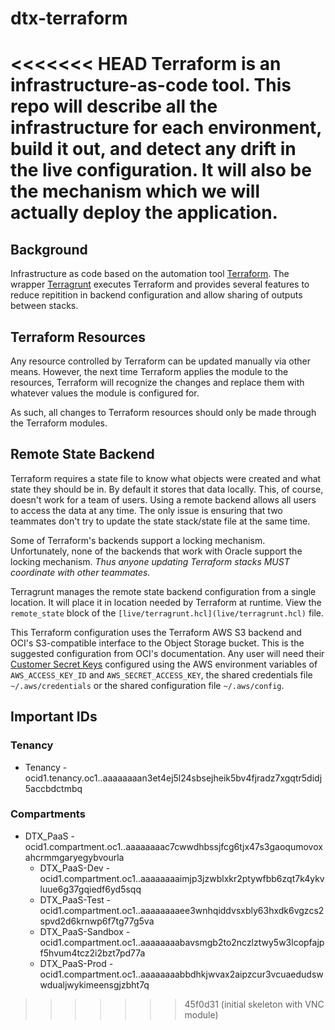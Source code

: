 # dtx-terraform
<<<<<<< HEAD
Terraform is an infrastructure-as-code tool. This repo will describe all the infrastructure for each environment, build it out, and detect any drift in the live configuration. It will also be the mechanism which we will actually deploy the application.
=======

## Background

Infrastructure as code based on the automation tool [Terraform](https://www.terraform.io/). The wrapper [Terragrunt](https://terragrunt.gruntwork.io/) executes Terraform and provides several features to reduce repitition in backend configuration and allow sharing of outputs between stacks.

## Terraform Resources

Any resource controlled by Terraform can be updated manually via other means. However, the next time Terraform applies the module to the resources, Terraform will recognize the changes and replace them with whatever values the module is configured for.

As such, all changes to Terraform resources should only be made through the Terraform modules.

## Remote State Backend

Terraform requires a state file to know what objects were created and what state they should be in. By default it stores that data locally. This, of course, doesn't work for a team of users. Using a remote backend allows all users to access the data at any time. The only issue is ensuring that two teammates don't try to update the state stack/state file at the same time.

Some of Terraform's backends support a locking mechanism. Unfortunately, none of the backends that work with Oracle support the locking mechanism. *Thus anyone updating Terraform stacks MUST coordinate with other teammates.*

Terragrunt manages the remote state backend configuration from a single location. It will place it in location needed by Terraform at runtime. View the `remote_state` block of the `[live/terragrunt.hcl](live/terragrunt.hcl)` file.

This Terraform configuration uses the Terraform AWS S3 backend and OCI's S3-compatible interface to the Object Storage bucket. This is the suggested configuration from OCI's documentation. Any user will need their [Customer Secret Keys](https://docs.oracle.com/en-us/iaas/Content/Identity/Tasks/managingcredentials.htm#Working2) configured using the AWS environment variables of `AWS_ACCESS_KEY_ID` and `AWS_SECRET_ACCESS_KEY`, the shared credentials file `~/.aws/credentials` or the shared configuration file `~/.aws/config`.

## Important IDs

### Tenancy

* Tenancy - ocid1.tenancy.oc1..aaaaaaaan3et4ej5l24sbsejheik5bv4fjradz7xgqtr5didj5accbdctmbq

### Compartments

* DTX_PaaS - ocid1.compartment.oc1..aaaaaaaac7cwwdhbssjfcg6tjx47s3gaoqumovoxahcrmmgaryegybvourla
  * DTX_PaaS-Dev - ocid1.compartment.oc1..aaaaaaaaimjp3jzwblxkr2ptywfbb6zqt7k4ykvluue6g37gqiedf6yd5sqq
  * DTX_PaaS-Test - ocid1.compartment.oc1..aaaaaaaaee3wnhqiddvsxbly63hxdk6vgzcs2spvd2d6krnwp6f7tg77g5va
  * DTX_PaaS-Sandbox - ocid1.compartment.oc1..aaaaaaaabavsmgb2to2nczlztwy5w3lcopfajpf5hvum4tcz2i2bzt7pd77a
  * DTX_PaaS-Prod - ocid1.compartment.oc1..aaaaaaaabbdhkjwvax2aipzcur3vcuaedudswwdualjwykimeensgjzbht7q
>>>>>>> 45f0d31 (initial skeleton with VNC module)
